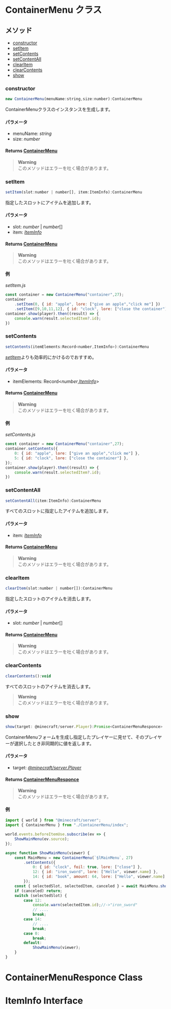 # ContainerMenu クラス

## メソッド

* [constructor](#constructor)
* [setItem](#setitem)
* [setContents](#setcontents)
* [setContentAll](#setcontentall)
* [clearItem](#clearitem)
* [clearContents](#clearcontents)
* [show](#show)

### constructor
```js
new ContainerMenu(menuName:string,size:number):ContainerMenu
```

ContainerMenuクラスのインスタンスを生成します。

#### パラメータ
* menuName: *string*
* size: *number*

#### Returns [ContainerMenu](#containermenu-class)
> **Warning**  
> このメソッドはエラーを吐く場合があります。



### setItem
```js
setItem(slot:number | number[], item:ItemInfo):ContainerMenu
```

指定したスロットにアイテムを追加します。

#### パラメータ
* slot: *number* | *number*[]
* item: [*ItemInfo*](#iteminfo-interface)

#### Returns [ContainerMenu](#containermenu-class)
> **Warning**  
> このメソッドはエラーを吐く場合があります。

#### 例

*setItem.js*
```js
const container = new ContainerMenu("container",27);
container
    .setItem(0, { id: "apple", lore: ["give an apple","click me"] })
    .setItem([9,10,11,12], { id: "clock", lore: ["close the container"] });
container.show(player).then((result) => {
    console.warn(result.selectedItem?.id);
})
```  



### setContents
```js
setContents(itemElements:Record<number,ItemInfo>):ContainerMenu
```

[*setItem*](#setitem)よりも効率的にかけるのでおすすめ。

#### パラメータ
* itemElements: Record<*number*,[*ItemInfo*](#iteminfo-interface)>

#### Returns [ContainerMenu](#containermenu-class)
> **Warning**  
> このメソッドはエラーを吐く場合があります。

#### 例

*setContents.js*
```js
const container = new ContainerMenu("container",27);
container.setContents({
    0: { id: "apple", lore: ["give an apple","click me"] },
    5: { id: "clock", lore: ["close the container"] },
});
container.show(player).then((result) => {
    console.warn(result.selectedItem?.id);
})
```  



### setContentAll
```js
setContentAll(item:ItemInfo):ContainerMenu
```

すべてのスロットに指定したアイテムを追加します。

#### パラメータ
* item: [*ItemInfo*](#iteminfo-interface)

#### Returns [ContainerMenu](#containermenu-class)
> **Warning**  
> このメソッドはエラーを吐く場合があります。



### clearItem
```js
clearItem(slot:number | number[]):ContainerMenu
```

指定したスロットのアイテムを消去します。

#### パラメータ
* slot: *number* | *number*[]

#### Returns [ContainerMenu](#containermenu-class)
> **Warning**  
> このメソッドはエラーを吐く場合があります。



### clearContents
```js
clearContents():void
```

すべてのスロットのアイテムを消去します。

> **Warning**  
> このメソッドはエラーを吐く場合があります。



### show
```js
show(target: @minecraft/server.Player):Promise<ContainerMenuResponce>
```

ContainerMenuフォームを生成し指定したプレイヤーに見せて、そのプレイヤーが選択したとき非同期的に値を返します。

#### パラメータ
* target: [*@minecraft/server.Player*](https://learn.microsoft.com/ja-jp/minecraft/creator/scriptapi/minecraft/server/player)

#### Returns [ContainerMenuResponce](#containermenuresponce-class)
> **Warning**  
> このメソッドはエラーを吐く場合があります。  

#### 例

```js
import { world } from "@minecraft/server";
import { ContainerMenu } from "./ContainerMenu/index";

world.events.beforeItemUse.subscribe(ev => {
    ShowMainMenu(ev.source);
});

async function ShowMainMenu(viewer) {
    const MainMenu = new ContainerMenu(`§lMainMenu`, 27)
        .setContents({
            0: { id: "clock", foil: true, lore: ["close"] },
            12: { id: "iron_sword", lore: ["Hello", viewer.name] },
            14: { id: "book", amount: 64, lore: ["Hello", viewer.name] },
        });
    const { selectedSlot, selectedItem, canceled } = await MainMenu.show(viewer);
    if (canceled) return;
    switch (selectedSlot) {
        case 12:
            console.warn(selectedItem.id);//->"iron_sword"
            // ....
            break;
        case 14:
            // ....
            break;
        case 0:
            break;
        default:
            ShowMainMenu(viewer);
    }
}
```

# ContainerMenuResponce Class


# ItemInfo Interface
